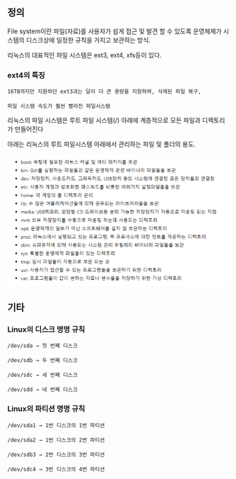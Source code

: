 
## 정의
File system이란 파일(자료)를 사용자가 쉽게 접근 및 발견 할 수 있도록 운영체제가 시스템의 디스크상에 일정한 규칙을 가지고 보관하는 방식.

리눅스의 대표적인 파일 시스템은 ext3, ext4, xfs등이 있다. 

### ext4의 특징

    16TB까지만 지원하던 ext3과는 달리 더 큰 용량을 지원하며, 삭제된 파일 복구,

    파일 시스템 속도가 훨씬 빨라진 파일시스템

리눅스의 파일 시스템은 루트 파일 시스템(/) 아래에 계층적으로 모든 파일과 디렉토리가 만들어진다

아래는 리눅스의 루트 파일시스템 아래에서 관리하는 파일 및 폴더의 용도.

![](./Images/File-System1.png)

## 기타

### Linux의 디스크 명명 규칙

    /dev/sda → 첫 번째 디스크

    /dev/sdb → 두 번째 디스크

    /dev/sdc → 세 번째 디스크

    /dev/sdd → 네 번째 디스크

### Linux의 파티션 명명 규칙

    /dev/sda1 → 1번 디스크의 1번 파티션

    /dev/sda2 → 1번 디스크의 2번 파티션

    /dev/sdb3 → 2번 디스크의 3번 파티션

    /dev/sdc4 → 3번 디스크의 4번 파티션
